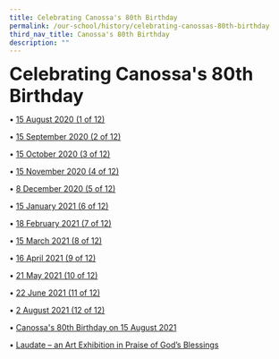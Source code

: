 ```yaml
---
title: Celebrating Canossa's 80th Birthday
permalink: /our-school/history/celebrating-canossas-80th-birthday
third_nav_title: Canossa's 80th Birthday
description: ""
---
```

**<font size=6>Celebrating Canossa's 80th Birthday</font>**


• [15 August 2020 (1 of 12)](https://canossacatholicpri.moe.edu.sg/our-school/history/celebrating-canossas-80th-birthday/15-august-2020-1-of-12)  

 • [15 September 2020 (2 of 12)](https://canossacatholicpri.moe.edu.sg/our-school/history/celebrating-canossas-80th-birthday/15-september-2020-2-of-12)  
 
• [15 October 2020 (3 of 12)](https://canossacatholicpri.moe.edu.sg/our-school/history/celebrating-canossas-80th-birthday/15-october-2020-3-of-12)  

• [15 November 2020 (4 of 12)](https://canossacatholicpri.moe.edu.sg/our-school/history/celebrating-canossas-80th-birthday/15-november-2020-4-of-12)  

• [8 December 2020 (5 of 12)](https://canossacatholicpri.moe.edu.sg/our-school/history/celebrating-canossas-80th-birthday/8-december-2020-5-of-12)  

• [15 January 2021 (6 of 12)](https://canossacatholicpri.moe.edu.sg/our-school/history/celebrating-canossas-80th-birthday/15-january-2021-6-of-12)  

• [18 February 2021 (7 of 12)](https://canossacatholicpri.moe.edu.sg/our-school/history/celebrating-canossas-80th-birthday/18-february-2021-7-of-12)

• [15 March 2021 (8 of 12)](https://canossacatholicpri.moe.edu.sg/our-school/history/celebrating-canossas-80th-birthday/15-march-2021-8-of-12)

• [16 April 2021 (9 of 12)](https://canossacatholicpri.moe.edu.sg/our-school/history/celebrating-canossas-80th-birthday/16-april-2021-9-of-12)

• [21 May 2021 (10 of 12)](https://canossacatholicpri.moe.edu.sg/our-school/history/celebrating-canossas-80th-birthday/21-may-2021-10-of-12)

• [22 June 2021 (11 of 12)](https://canossacatholicpri.moe.edu.sg/our-school/history/celebrating-canossas-80th-birthday/22-june-2021-11-of-12)

• [2 August 2021 (12 of 12)](https://canossacatholicpri.moe.edu.sg/our-school/history/celebrating-canossas-80th-birthday/2-august-2021-12-of-12)

• [Canossa's 80th Birthday on 15 August 2021](https://canossacatholicpri.moe.edu.sg/our-school/history/celebrating-canossas-80th-birthday/celebrating-canossas-80th-birthday-on-15-august-2021)

• [Laudate – an Art Exhibition in Praise of God’s Blessings](https://canossacatholicpri.moe.edu.sg/our-school/history/celebrating-canossas-80th-birthday/laudate-an-art-exhibition-in-praise-of-god-s-blessings)